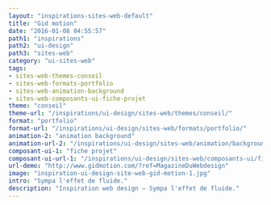 ```yaml
---
layout: "inspirations-sites-web-default"
title: "Gid motion"
date: "2016-01-08 04:55:57"
path1: "inspirations"
path2: "ui-design"
path3: "sites-web"
category: "ui-sites-web"
tags:
- sites-web-themes-conseil
- sites-web-formats-portfolio
- sites-web-animation-background
- sites-web-composants-ui-fiche-projet
theme: "conseil"
theme-url: "/inspirations/ui-design/sites-web/themes/conseil/"
format: "portfolio"
format-url: "/inspirations/ui-design/sites-web/formats/portfolio/"
animation-2: "animation background"
animation-url-2: "/inspirations/ui-design/sites-web/animation/background/"
composant-ui-1: "fiche projet"
composant-ui-url-1: "/inspirations/ui-design/sites-web/composants-ui/fiche-projet/"
url-demo: "http://www.gidmotion.com/?ref=MagazineDuWebdesign"
image: "inspiration-ui-design-site-web-gid-motion-1.jpg"
intro: "Sympa l'effet de fluide."
description: "Inspiration web design – Sympa l'effet de fluide."
---
```

